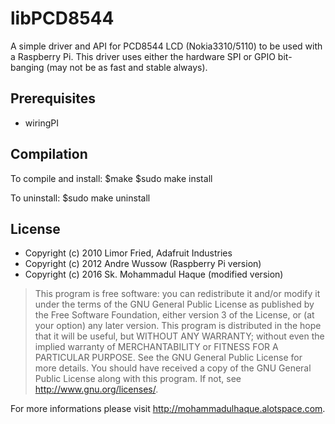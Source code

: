 # libPCD8544
A simple driver and API for PCD8544 LCD (Nokia3310/5110) to be used with a Raspberry Pi.
This driver uses either the hardware SPI or GPIO bit-banging (may not be as fast and stable always).


Prerequisites
---
* wiringPI


Compilation
---
To compile and install:
    $make
    $sudo make install

To uninstall:
    $sudo make uninstall


License
---
* Copyright (c) 2010 Limor Fried, Adafruit Industries
* Copyright (c) 2012 Andre Wussow (Raspberry Pi version)
* Copyright (c) 2016 Sk. Mohammadul Haque (modified version)

> This program is free software: you can redistribute it and/or modify
> it under the terms of the GNU General Public License as published by
> the Free Software Foundation, either version 3 of the License, or
> (at your option) any later version.
> This program is distributed in the hope that it will be useful,
> but WITHOUT ANY WARRANTY; without even the implied warranty of
> MERCHANTABILITY or FITNESS FOR A PARTICULAR PURPOSE.  See the
> GNU General Public License for more details.
> You should have received a copy of the GNU General Public License
> along with this program.  If not, see <http://www.gnu.org/licenses/>.


For more informations please visit http://mohammadulhaque.alotspace.com.
